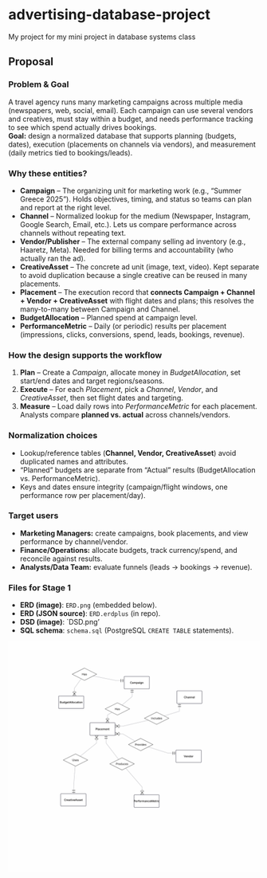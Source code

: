 # advertising-database-project
My project for my mini project in database systems class

## Proposal

### Problem & Goal
A travel agency runs many marketing campaigns across multiple media (newspapers, web, social, email). Each campaign can use several vendors and creatives, must stay within a budget, and needs performance tracking to see which spend actually drives bookings.  
**Goal:** design a normalized database that supports planning (budgets, dates), execution (placements on channels via vendors), and measurement (daily metrics tied to bookings/leads).

### Why these entities?
- **Campaign** – The organizing unit for marketing work (e.g., “Summer Greece 2025”). Holds objectives, timing, and status so teams can plan and report at the right level.
- **Channel** – Normalized lookup for the medium (Newspaper, Instagram, Google Search, Email, etc.). Lets us compare performance across channels without repeating text.
- **Vendor/Publisher** – The external company selling ad inventory (e.g., Haaretz, Meta). Needed for billing terms and accountability (who actually ran the ad).
- **CreativeAsset** – The concrete ad unit (image, text, video). Kept separate to avoid duplication because a single creative can be reused in many placements.
- **Placement** – The execution record that **connects Campaign + Channel + Vendor + CreativeAsset** with flight dates and plans; this resolves the many-to-many between Campaign and Channel.
- **BudgetAllocation** – Planned spend at campaign level.
- **PerformanceMetric** – Daily (or periodic) results per placement (impressions, clicks, conversions, spend, leads, bookings, revenue).

### How the design supports the workflow
1. **Plan** – Create a *Campaign*, allocate money in *BudgetAllocation*, set start/end dates and target regions/seasons.  
2. **Execute** – For each *Placement*, pick a *Channel*, *Vendor*, and *CreativeAsset*, then set flight dates and targeting.  
3. **Measure** – Load daily rows into *PerformanceMetric* for each placement. Analysts compare **planned vs. actual** across channels/vendors.

### Normalization choices
- Lookup/reference tables (**Channel, Vendor, CreativeAsset**) avoid duplicated names and attributes.
- “Planned” budgets are separate from “Actual” results (BudgetAllocation vs. PerformanceMetric).
- Keys and dates ensure integrity (campaign/flight windows, one performance row per placement/day).

### Target users
- **Marketing Managers:** create campaigns, book placements, and view performance by channel/vendor.
- **Finance/Operations:** allocate budgets, track currency/spend, and reconcile against results.
- **Analysts/Data Team:** evaluate funnels (leads → bookings → revenue).

### Files for Stage 1
- **ERD (image)**: `ERD.png` (embedded below).  
- **ERD (JSON source)**: `ERD.erdplus` (in repo).  
- **DSD (image)**: `DSD.png’
- **SQL schema**: `schema.sql` (PostgreSQL `CREATE TABLE` statements).

![ERD Diagram](ERD.png)



